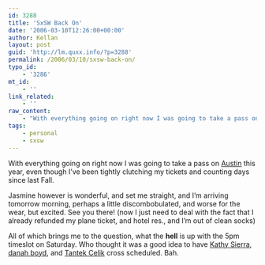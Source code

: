 ```yaml
---
id: 3288
title: 'SxSW Back On'
date: '2006-03-10T12:26:00+00:00'
author: Kellan
layout: post
guid: 'http://lm.quxx.info/?p=3288'
permalink: /2006/03/10/sxsw-back-on/
typo_id:
    - '3286'
mt_id:
    - ''
link_related:
    - ''
raw_content:
    - "With everything going on right now I was going to take a pass on [Austin](http://2006.sxsw.com/interactive/) this year, even though I\\'ve been tightly clutching my tickets and counting days since last Fall.  \r\n\r\nJasmine however is wonderful, and set me straight, and I\\'m arriving tomorrow morning, perhaps a little discombobulated, and worse for the wear, but excited.  See you there! (now I just need to deal with the fact that I already refunded my plane ticket, and hotel res., and I\\'m out of clean socks)\r\n\r\nAll of which brings me to the question, what the **hell** is up with the 5pm timeslot on Saturday.  Who thought it was a good idea to have [Kathy Sierra](http://headrush.typepad.com), [danah boyd](http://www.danah.org/), and [Tantek Celik](http://tantek.com/log/) cross scheduled.  Bah."
tags:
    - personal
    - sxsw
---
```


With everything going on right now I was going to take a pass on [Austin](http://2006.sxsw.com/interactive/) this year, even though I’ve been tightly clutching my tickets and counting days since last Fall.

Jasmine however is wonderful, and set me straight, and I’m arriving tomorrow morning, perhaps a little discombobulated, and worse for the wear, but excited. See you there! (now I just need to deal with the fact that I already refunded my plane ticket, and hotel res., and I’m out of clean socks)

All of which brings me to the question, what the **hell** is up with the 5pm timeslot on Saturday. Who thought it was a good idea to have [Kathy Sierra](http://headrush.typepad.com), [danah boyd](http://www.danah.org/), and [Tantek Celik](http://tantek.com/log/) cross scheduled. Bah.